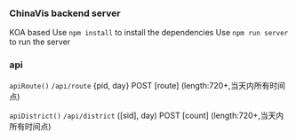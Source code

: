 ### ChinaVis backend server
KOA based
Use `npm install` to install the dependencies 
Use `npm run server` to run the server



### api

`apiRoute()`   `/api/route` {pid, day} POST [route] (length:720+,当天内所有时间点)

`apiDistrict()`     `/api/district` ([sid], day) POST  [count] (length:720+,当天内所有时间点)